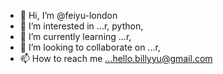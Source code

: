 - 👋 Hi, I’m @feiyu-london
- 👀 I’m interested in ...r, python, 
- 🌱 I’m currently learning ...r, 
- 💞️ I’m looking to collaborate on ...r, 
- 📫 How to reach me ...hello.billyyu@gmail.com

<!---
feiyu-london/feiyu-london is a ✨ special ✨ repository because its `README.md` (this file) appears on your GitHub profile.
You can click the Preview link to take a look at your changes.
--->
